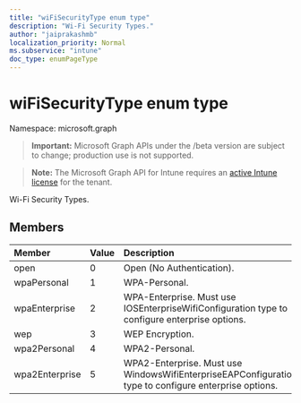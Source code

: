 ```yaml
---
title: "wiFiSecurityType enum type"
description: "Wi-Fi Security Types."
author: "jaiprakashmb"
localization_priority: Normal
ms.subservice: "intune"
doc_type: enumPageType
---
```


# wiFiSecurityType enum type

Namespace: microsoft.graph

> **Important:** Microsoft Graph APIs under the /beta version are subject to change; production use is not supported.

> **Note:** The Microsoft Graph API for Intune requires an [active Intune license](https://go.microsoft.com/fwlink/?linkid=839381) for the tenant.

Wi-Fi Security Types.

## Members
|Member|Value|Description|
|:---|:---|:---|
|open|0|Open (No Authentication).|
|wpaPersonal|1|WPA-Personal.|
|wpaEnterprise|2|WPA-Enterprise. Must use IOSEnterpriseWifiConfiguration type to configure enterprise options.|
|wep|3|WEP Encryption.|
|wpa2Personal|4|WPA2-Personal.|
|wpa2Enterprise|5|WPA2-Enterprise. Must use WindowsWifiEnterpriseEAPConfiguration type to configure enterprise options.|